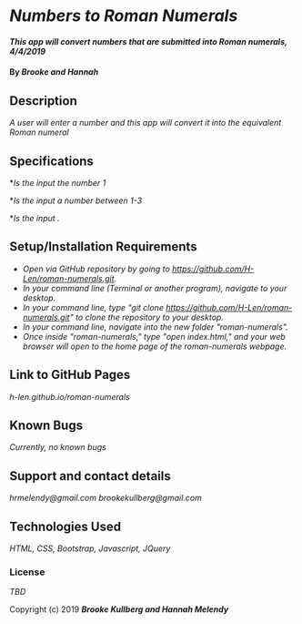 <!-- README.md *Content*
READMEs vary widely from one repository to the next. Epicodus recommends including as a minimum the following sections:

Application name
Names of contributors
Description of the project's purpose
Complete setup/installation instructions
License information with a copyright and date
Additional sections to consider:

Technologies used
Known bugs
Contact information
Support or contribution instructions

Outline of README sections: -->

# _Numbers to Roman Numerals_

#### _This app will convert numbers that are submitted into Roman numerals, 4/4/2019_

#### By _**Brooke and Hannah**_

## Description

_A user will enter a number and this app will convert it into the equivalent Roman numeral_

## Specifications

*_Is the input the number 1_

*_Is the input a number between 1-3_

*_Is the input ._

<!-- * _The program will first check for numbers outside of the range of 1-3999, and then return an error message if outside of the range._ -->

## Setup/Installation Requirements

* _Open via GitHub repository by going to <https://github.com/H-Len/roman-numerals.git>._
* _In your command line (Terminal or another program), navigate to your desktop._
* _In your command line, type "git clone https://github.com/H-Len/roman-numerals.git" to clone the repository to your desktop._
* _In your command line, navigate into the new folder "roman-numerals"._
* _Once inside "roman-numerals," type "open index.html," and your web browser will open to the home page of the roman-numerals webpage._

## Link to GitHub Pages

_h-len.github.io/roman-numerals_

## Known Bugs

_Currently, no known bugs_

## Support and contact details

_hrmelendy@gmail.com_
_brookekullberg@gmail.com_

## Technologies Used

_HTML, CSS, Bootstrap, Javascript, JQuery_

### License

*TBD*

Copyright (c) 2019 **_Brooke Kullberg and Hannah Melendy_**
